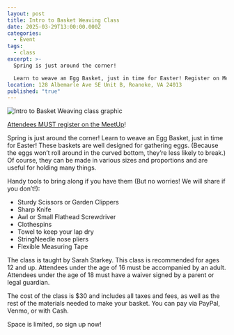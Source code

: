 ```yaml
---
layout: post
title: Intro to Basket Weaving Class
date: 2025-03-29T13:00:00.000Z
categories:
  - Event
tags:
  - class
excerpt: >-
  Spring is just around the corner!

  Learn to weave an Egg Basket, just in time for Easter! Register on MeetUp to take this class!
location: 128 Albemarle Ave SE Unit B, Roanoke, VA 24013
published: "true"
---
```

![Intro to Basket Weaving class graphic ](/assets/images/2025-3-29-intro-to-basket-weaving-discord-2.png)

[Attendees MUST register on the MeetUp](https://www.meetup.com/make-roanoke/events/306789442/)!


Spring is just around the corner!
Learn to weave an Egg Basket, just in time for Easter! These baskets are well designed for gathering eggs. (Because the eggs won’t roll around in the curved bottom, they’re less likely to break.) Of course, they can be made in various sizes and proportions and are useful for holding many things.

Handy tools to bring along if you have them (But no worries! We will share if you don’t!):

* Sturdy Scissors or Garden Clippers
* Sharp Knife
* Awl or Small Flathead Screwdriver
* Clothespins
* Towel to keep your lap dry
* StringNeedle nose pliers
* Flexible Measuring Tape

The class is taught by Sarah Starkey. This class is recommended for ages 12 and up. Attendees under the age of 16 must be accompanied by an adult. Attendees under the age of 18 must have a waiver signed by a parent or legal guardian.

The cost of the class is $30 and includes all taxes and fees, as well as the rest of the materials needed to make your basket. You can pay via PayPal, Venmo, or with Cash.

Space is limited, so sign up now!
